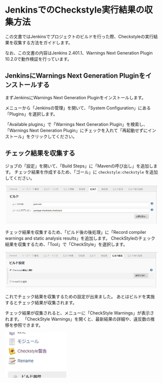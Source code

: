 # JenkinsでのCheckstyle実行結果の収集方法

この文書ではJenkinsでプロジェクトのビルドを行った際、Checkstyleの実行結果を収集する方法をガイドします。

なお、この文書の内容はJenkins 2.401.1、Warnings Next Generation Plugin 10.2.0で動作検証を行っています。

## JenkinsにWarnings Next Generation Pluginをインストールする

まずJenkinsにWarnings Next Generation Pluginをインストールします。

メニューから「Jenkinsの管理」を開いて、「System Configuration」にある「Plugins」を選択します。

「Available plugins」で「Warnings Next Generation Plugin」を検索し、「Warnings Next Generation Plugin」にチェックを入れて「再起動せずにインストール」をクリックしてください。

## チェック結果を収集する

ジョブの「設定」を開いて、「Build Steps」に「Mavenの呼び出し」を追加します。
チェック結果を作成するため、「ゴール」に `checkstyle:checkstyle` を追加してください。

![](./assets/jenkins-maven-build.png)

チェック結果を収集するため、「ビルド後の後処理」に「Record compiler warnings and static analysis results」を追加します。
CheckStyleのチェック結果を収集するため、「Tool」で「CheckStyle」を選択します。

![](./assets/jenkins-maven-checkstyle.png)

これでチェック結果を収集するための設定が出来ました。
あとはビルドを実施するとチェック結果が収集されます。

チェック結果が収集されると、メニューに「CheckStyle Warnings」が表示されます。
「CheckStyle Warnings」を開くと、最新結果の詳細や、違反数の推移を参照できます。

![](./assets/jenkins-result-link.png)
